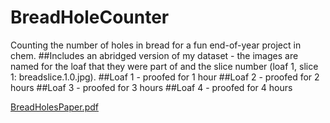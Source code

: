 # BreadHoleCounter
Counting the number of holes in bread for a fun end-of-year project in chem.
##Includes an abridged version of my dataset - the images are named for the loaf that they were part of and the slice number (loaf 1, slice 1: breadslice.1.0.jpg).
##Loaf 1 - proofed for 1 hour
##Loaf 2 - proofed for 2 hours
##Loaf 3 - proofed for 3 hours
##Loaf 4 - proofed for 4 hours

[BreadHolesPaper.pdf](https://github.com/user-attachments/files/20544261/Bread.pdf)
